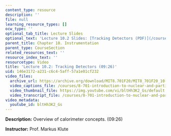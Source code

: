 ```yaml
---
content_type: resource
description: ''
file: null
learning_resource_types: []
ocw_type: ''
optional_tab_title: Lecture Slides
optional_text: 'Lecture 10.2 Slides: [Tracking Detectors (PDF)](/courses/8-701-introduction-to-nuclear-and-particle-physics-fall-2020/resources/mit8_701f20_lec10-2)'
parent_title: Chapter 10. Instrumentation
parent_type: CourseSection
related_resources_text: ''
resource_index_text: ''
resourcetype: Video
title: 'Lecture 10.2: Tracking Detectors (09:26)'
uid: 146e3172-a231-c6c4-5aff-57a1e01cf232
video_files:
  archive_url: https://archive.org/download/MIT8.701F20/MIT8_701F20_10-02_tracking_300k.mp4
  video_captions_file: /courses/8-701-introduction-to-nuclear-and-particle-physics-fall-2020/5f1a97c1be605ea78c3a21261f264a27_bltHh3K2_Gs.vtt
  video_thumbnail_file: https://img.youtube.com/vi/bltHh3K2_Gs/default.jpg
  video_transcript_file: /courses/8-701-introduction-to-nuclear-and-particle-physics-fall-2020/150b526bcd03018314354d39f97e8b4b_bltHh3K2_Gs.pdf
video_metadata:
  youtube_id: bltHh3K2_Gs
---
```


**Description:** Overview of calorimeter concepts. (09:26)

**Instructor:** Prof. Markus Klute